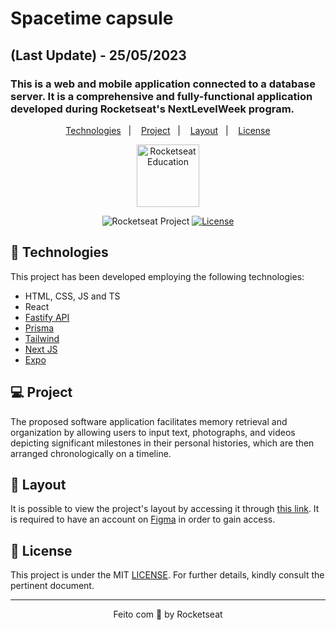 # Spacetime capsule
## (Last Update) - 25/05/2023
### This is a web and mobile application connected to a database server. It is a comprehensive and fully-functional application developed during Rocketseat's NextLevelWeek program.

<p align="center">
  <a href="#-technologies">Technologies</a>&nbsp;&nbsp;&nbsp;|&nbsp;&nbsp;&nbsp;
  <a href="#-project">Project</a>&nbsp;&nbsp;&nbsp;|&nbsp;&nbsp;&nbsp;
  <a href="#-layout">Layout</a>&nbsp;&nbsp;&nbsp;|&nbsp;&nbsp;&nbsp;
  <a href="#memo-license">License</a>
</p>

<p align="center">
  <img alt="Rocketseat Education" src="https://avatars.githubusercontent.com/u/69590972?s=200&v=4" width="100px" />
</p>

<p align="center">
  <img src="https://img.shields.io/static/v1?label=Rocketseat&message=Education&color=8257e5&labelColor=202024" alt="Rocketseat Project" />
  <a href="LICENSE"><img  src="https://img.shields.io/static/v1?label=License&message=MIT&color=8257e5&labelColor=202024" alt="License"></a>
</p>


## 🚀 Technologies

This project has been developed employing the following technologies:

- HTML, CSS, JS and TS
- React
- [Fastify API](https://www.fastify.io/)
- [Prisma](https://www.prisma.io/)
- [Tailwind](https://tailwindcss.com/)
- [Next JS](https://nextjs.org/)
- [Expo](https://docs.expo.dev/)

## 💻 Project

The proposed software application facilitates memory retrieval and organization by allowing users to input text, photographs, and videos depicting significant milestones in their personal histories, which are then arranged chronologically on a timeline.

## 🔖 Layout

It is possible to view the project's layout by accessing it through [this link](https://www.figma.com/community/file/1240070456276424762). It is required to have an account on [Figma](https://figma.com) in order to gain access.

## :memo: License

This project is under the MIT [LICENSE](LICENSE). For further details, kindly consult the pertinent document.

---

<p align="center">
  Feito com 💜 by Rocketseat
</p>
